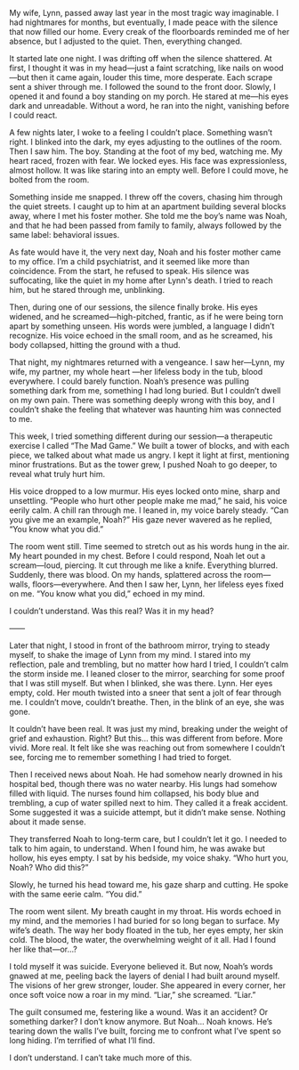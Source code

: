 My wife, Lynn, passed away last year in the most tragic way imaginable. I had nightmares for months, but eventually, I made peace with the silence that now filled our home. Every creak of the floorboards reminded me of her absence, but I adjusted to the quiet. Then, everything changed.

It started late one night. I was drifting off when the silence shattered. At first, I thought it was in my head—just a faint scratching, like nails on wood—but then it came again, louder this time, more desperate. Each scrape sent a shiver through me. I followed the sound to the front door. Slowly, I opened it and found a boy standing on my porch. He stared at me—his eyes dark and unreadable. Without a word, he ran into the night, vanishing before I could react.

A few nights later, I woke to a feeling I couldn’t place. Something wasn’t right. I blinked into the dark, my eyes adjusting to the outlines of the room. Then I saw him. The boy. Standing at the foot of my bed, watching me. My heart raced, frozen with fear. We locked eyes. His face was expressionless, almost hollow. It was like staring into an empty well. Before I could move, he bolted from the room.

Something inside me snapped. I threw off the covers, chasing him through the quiet streets. I caught up to him at an apartment building several blocks away, where I met his foster mother. She told me the boy’s name was Noah, and that he had been passed from family to family, always followed by the same label: behavioral issues.

As fate would have it, the very next day, Noah and his foster mother came to my office. I’m a child psychiatrist, and it seemed like more than coincidence. From the start, he refused to speak. His silence was suffocating, like the quiet in my home after Lynn's death. I tried to reach him, but he stared through me, unblinking.

Then, during one of our sessions, the silence finally broke. His eyes widened, and he screamed—high-pitched, frantic, as if he were being torn apart by something unseen. His words were jumbled, a language I didn’t recognize. His voice echoed in the small room, and as he screamed, his body collapsed, hitting the ground with a thud.

That night, my nightmares returned with a vengeance. I saw her—Lynn, my wife, my partner, my whole heart —her lifeless body in the tub, blood everywhere. I could barely function. Noah’s presence was pulling something dark from me, something I had long buried. But I couldn’t dwell on my own pain. There was something deeply wrong with this boy, and I couldn’t shake the feeling that whatever was haunting him was connected to me.

This week, I tried something different during our session—a therapeutic exercise I called “The Mad Game.” We built a tower of blocks, and with each piece, we talked about what made us angry. I kept it light at first, mentioning minor frustrations. But as the tower grew, I pushed Noah to go deeper, to reveal what truly hurt him.

His voice dropped to a low murmur. His eyes locked onto mine, sharp and unsettling. “People who hurt other people make me mad,” he said, his voice eerily calm. A chill ran through me. I leaned in, my voice barely steady. “Can you give me an example, Noah?” His gaze never wavered as he replied, “You know what you did.”

The room went still. Time seemed to stretch out as his words hung in the air. My heart pounded in my chest. Before I could respond, Noah let out a scream—loud, piercing. It cut through me like a knife. Everything blurred. Suddenly, there was blood. On my hands, splattered across the room—walls, floors—everywhere. And then I saw her, Lynn, her lifeless eyes fixed on me. “You know what you did,” echoed in my mind.

I couldn’t understand. Was this real? Was it in my head?

——

Later that night, I stood in front of the bathroom mirror, trying to steady myself, to shake the image of Lynn from my mind. I stared into my reflection, pale and trembling, but no matter how hard I tried, I couldn’t calm the storm inside me. I leaned closer to the mirror, searching for some proof that I was still myself. But when I blinked, she was there. Lynn. Her eyes empty, cold. Her mouth twisted into a sneer that sent a jolt of fear through me. I couldn’t move, couldn’t breathe. Then, in the blink of an eye, she was gone.

It couldn’t have been real. It was just my mind, breaking under the weight of grief and exhaustion. Right? But this... this was different from before. More vivid. More real. It felt like she was reaching out from somewhere I couldn’t see, forcing me to remember something I had tried to forget.

Then I received news about Noah. He had somehow nearly drowned in his hospital bed, though there was no water nearby. His lungs had somehow filled with liquid. The nurses found him collapsed, his body blue and trembling, a cup of water spilled next to him. They called it a freak accident. Some suggested it was a suicide attempt, but it didn’t make sense. Nothing about it made sense.

They transferred Noah to long-term care, but I couldn’t let it go. I needed to talk to him again, to understand. When I found him, he was awake but hollow, his eyes empty. I sat by his bedside, my voice shaky. “Who hurt you, Noah? Who did this?”

Slowly, he turned his head toward me, his gaze sharp and cutting. He spoke with the same eerie calm. “You did.”

The room went silent. My breath caught in my throat. His words echoed in my mind, and the memories I had buried for so long began to surface. My wife’s death. The way her body floated in the tub, her eyes empty, her skin cold. The blood, the water, the overwhelming weight of it all. Had I found her like that—or…?

I told myself it was suicide. Everyone believed it. But now, Noah’s words gnawed at me, peeling back the layers of denial I had built around myself. The visions of her grew stronger, louder. She appeared in every corner, her once soft voice now a roar in my mind. “Liar,” she screamed. “Liar.”

The guilt consumed me, festering like a wound. Was it an accident? Or something darker? I don’t know anymore. But Noah... Noah knows. He’s tearing down the walls I’ve built, forcing me to confront what I’ve spent so long hiding. I’m terrified of what I’ll find.

I don’t understand. I can’t take much more of this.